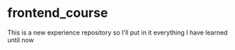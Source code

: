 # frontend_course
This is a new experience repository so I'll put in it everything I have learned until now
